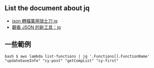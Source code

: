 ## List the document about jq
  - [json 轉檔萬用瑞士刀 jq](https://newtoypia.blogspot.com/2015/03/json-jq.html)
  - [觀看 JSON 的新工具：jq](https://ithelp.ithome.com.tw/articles/10130071)

## 一些範例
`bash
$ aws lambda list-functions | jq '.Functions[].FunctionName'
"updateSaveInfo"
"cy-post"
"getCompList"
"cy-first"
`
